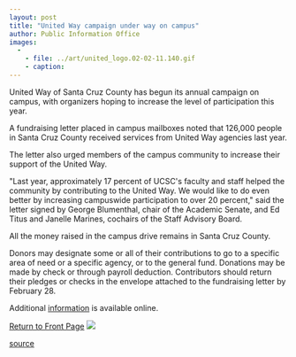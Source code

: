 ```yaml
---
layout: post
title: "United Way campaign under way on campus"
author: Public Information Office
images:
  -
    - file: ../art/united_logo.02-02-11.140.gif
    - caption: 
---
```


United Way of Santa Cruz County has begun its annual campaign on campus, with organizers hoping to increase the level of participation this year.

A fundraising letter placed in campus mailboxes noted that 126,000 people in Santa Cruz County received services from United Way agencies last year.  
  
The letter also urged members of the campus community to increase their support of the United Way.  
  
"Last year, approximately 17 percent of UCSC's faculty and staff helped the community by contributing to the United Way. We would like to do even better by increasing campuswide participation to over 20 percent," said the letter signed by George Blumenthal, chair of the Academic Senate, and Ed Titus and Janelle Marines, cochairs of the Staff Advisory Board.  
  
All the money raised in the campus drive remains in Santa Cruz County.  
  
Donors may designate some or all of their contributions to go to a specific area of need or a specific agency, or to the general fund. Donations may be made by check or through payroll deduction. Contributors should return their pledges or checks in the envelope attached to the fundraising letter by February 28.  
  
Additional [information][1] is available online.

  

[Return to Front Page][2] ![ ][3]

[1]: http://www2.ucsc.edu/united-way
[2]: ../../index.html
[3]: ../../images/trans.gif

[source](http://www1.ucsc.edu/currents/01-02/02-11/united_way.html "Permalink to united_way")
